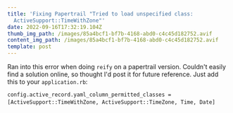 ```yaml
---
title: 'Fixing Papertrail "Tried to load unspecified class:
  ActiveSupport::TimeWithZone"'
date: 2022-09-16T17:32:19.104Z
thumb_img_path: /images/85a4bcf1-bf7b-4168-abd0-c4c45d182752.avif
content_img_path: /images/85a4bcf1-bf7b-4168-abd0-c4c45d182752.avif
template: post
---
```

Ran into this error when doing `reify` on a papertrail version. Couldn't easily find a solution online, so thought I'd post it for future reference. Just add this to your `application.rb`:

`﻿config.active_record.yaml_column_permitted_classes = [ActiveSupport::TimeWithZone, ActiveSupport::TimeZone, Time, Date]`﻿